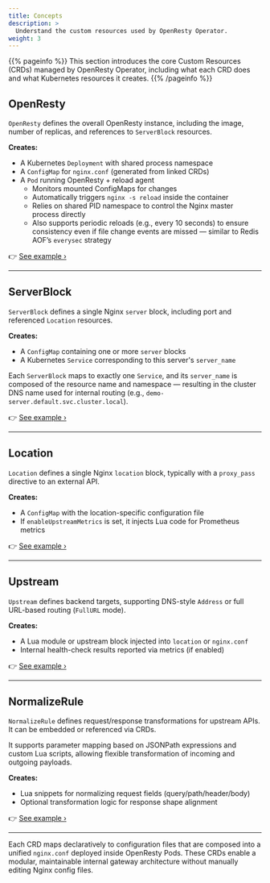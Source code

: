 ```yaml
---
title: Concepts
description: >
  Understand the custom resources used by OpenResty Operator.
weight: 3
---
```


{{% pageinfo %}}
This section introduces the core Custom Resources (CRDs) managed by OpenResty Operator, including what each CRD does and what Kubernetes resources it creates.
{{% /pageinfo %}}

## OpenResty

`OpenResty` defines the overall OpenResty instance, including the image, number of replicas, and references to `ServerBlock` resources.

**Creates:**
- A Kubernetes `Deployment` with shared process namespace
- A `ConfigMap` for `nginx.conf` (generated from linked CRDs)
- A `Pod` running OpenResty + reload agent
  - Monitors mounted ConfigMaps for changes
  - Automatically triggers `nginx -s reload` inside the container
  - Relies on shared PID namespace to control the Nginx master process directly
  - Also supports periodic reloads (e.g., every 10 seconds) to ensure consistency even if file change events are missed — similar to Redis AOF’s `everysec` strategy

👉 [See example ›](/docs/examples/#openresty-example)

---

## ServerBlock

`ServerBlock` defines a single Nginx `server` block, including port and referenced `Location` resources.

**Creates:**
- A `ConfigMap` containing one or more `server` blocks
- A Kubernetes `Service` corresponding to this server's `server_name`

Each `ServerBlock` maps to exactly one `Service`, and its `server_name` is composed of the resource name and namespace — resulting in the cluster DNS name used for internal routing (e.g., `demo-server.default.svc.cluster.local`).

👉 [See example ›](/docs/examples/#serverblock-example)

---

## Location

`Location` defines a single Nginx `location` block, typically with a `proxy_pass` directive to an external API.

**Creates:**
- A `ConfigMap` with the location-specific configuration file
- If `enableUpstreamMetrics` is set, it injects Lua code for Prometheus metrics

👉 [See example ›](/docs/examples/#location-example)

---

## Upstream

`Upstream` defines backend targets, supporting DNS-style `Address` or full URL-based routing (`FullURL` mode).

**Creates:**
- A Lua module or upstream block injected into `location` or `nginx.conf`
- Internal health-check results reported via metrics (if enabled)

👉 [See example ›](/docs/examples/#upstream-example)

---

## NormalizeRule

`NormalizeRule` defines request/response transformations for upstream APIs. It can be embedded or referenced via CRDs.

It supports parameter mapping based on JSONPath expressions and custom Lua scripts, allowing flexible transformation of incoming and outgoing payloads.

**Creates:**
- Lua snippets for normalizing request fields (query/path/header/body)
- Optional transformation logic for response shape alignment

👉 [See example ›](/docs/examples/#normalizerule-example)

---

Each CRD maps declaratively to configuration files that are composed into a unified `nginx.conf` deployed inside OpenResty Pods. These CRDs enable a modular, maintainable internal gateway architecture without manually editing Nginx config files.
